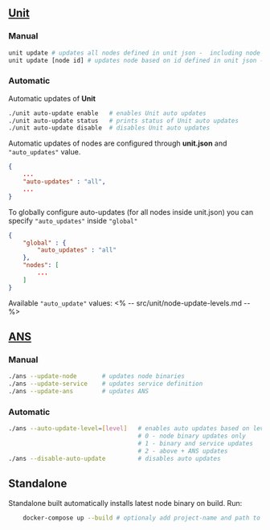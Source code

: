 ## [Unit](https://github.com/cryon-io/unit)

### Manual

```sh
unit update # updates all nodes defined in unit json -  including node service definition and ans
unit update [node id] # updates node based on id defined in unit json - including node service definition and ans
```

### Automatic

Automatic updates of **Unit** 
```sh
./unit auto-update enable   # enables Unit auto updates
./unit auto-update status   # prints status of Unit auto updates
./unit auto-update disable  # disables Unit auto updates
```

Automatic updates of nodes are configured through **unit.json** and `"auto_updates"` value.
```json
{
    ...
    "auto-updates" : "all",
    ...
}
```
To globally configure auto-updates (for all nodes inside unit.json) you can specify `"auto_updates"` inside `"global"`
```json
{
    "global" : {
        "auto_updates" : "all"
    },
    "nodes": [
        ...
    ]
}
```
Available `"auto_update"` values:
    <% -- src/unit/node-update-levels.md -- %>


## [ANS](https://github.com/cryon-io/ans)

### Manual

```sh
./ans --update-node       # updates node binaries
./ans --update-service    # updates service definition
./ans --update-ans        # updates ANS
```

### Automatic

```sh
./ans --auto-update-level=[level]   # enables auto updates based on level
                                    # 0 - node binary updates only
                                    # 1 - binary and service updates
                                    # 2 - above + ANS updates
./ans --disable-auto-update         # disables auto updates
```
## Standalone

Standalone built automatically installs latest node binary on build. Run:
```sh
    docker-compose up --build # optionaly add project-name and path to docker-compose.yml
```